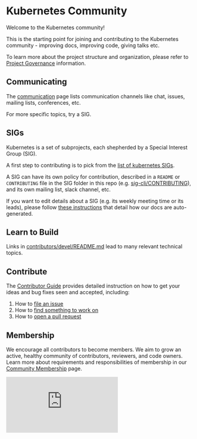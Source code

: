 # Kubernetes Community

Welcome to the Kubernetes community!

This is the starting point for joining and contributing to the Kubernetes community - improving docs, improving code, giving talks etc.

To learn more about the project structure and organization, please refer to [Project Governance] information.

## Communicating

The [communication](communication/) page lists communication channels like chat,
issues, mailing lists, conferences, etc.

For more specific topics, try a SIG.

## SIGs

Kubernetes is a set of subprojects, each shepherded by a Special Interest Group (SIG).

A first step to contributing is to pick from the [list of kubernetes SIGs](sig-list.md).

A SIG can have its own policy for contribution,
described in a `README` or `CONTRIBUTING` file in the SIG
folder in this repo (e.g. [sig-cli/CONTRIBUTING](sig-cli/CONTRIBUTING.md)),
and its own mailing list, slack channel, etc.

If you want to edit details about a SIG (e.g. its weekly meeting time or its leads),
please follow [these instructions](./generator) that detail how our docs are auto-generated.

## Learn to Build

Links in [contributors/devel/README.md](contributors/devel/README.md)
lead to many relevant technical topics.

## Contribute

The [Contributor Guide](contributors/guide/README.md) provides detailed instruction on how to get your ideas and bug fixes seen and accepted, including:
1. How to [file an issue]
1. How to [find something to work on]
1. How to [open a pull request]

## Membership

We encourage all contributors to become members. We aim to grow an active, healthy community of contributors, reviewers, and code owners. Learn more about requirements and responsibilities of membership in our [Community Membership] page.

[Project Governance]:/governance.md
[Developer's Guide]: contributors/devel/development.md
[Contributor Guide]:
contributors/guide/README.md
[file an issue]:
/contributors/guide/README.md#file-an-issue
[find something to work on]:
contributors/guide/README.md#find-something-to-work-on
[open a pull request]:
contributors/guide/README.md#open-a-pull-request
[Community Membership]:/community-membership.md

![Analytics](https://kubernetes-site.appspot.com/UA-36037335-10/GitHub/CONTRIBUTING.md?pixel)
